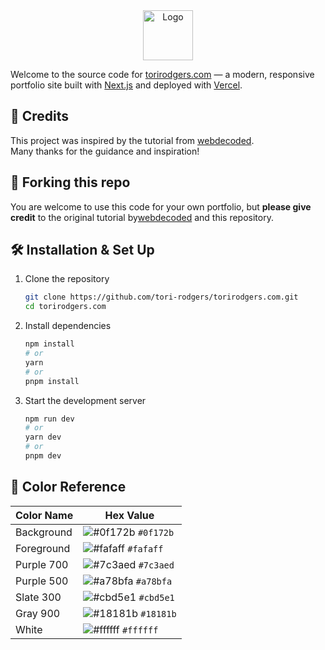 <div align="center">
  <img alt="Logo" src="/globe.svg" width="80" />
</div>

Welcome to the source code for [torirodgers.com](https://torirodgers.com) — a modern, responsive portfolio site built with [Next.js](https://nextjs.org/) and deployed with [Vercel](https://vercel.com/).

## 🙏 Credits

This project was inspired by the tutorial from [webdecoded](https://youtu.be/K-hGb9W6wHc?si=MjqVDaYaXTlYQKfP).  
Many thanks for the guidance and inspiration!

## 🚨 Forking this repo

You are welcome to use this code for your own portfolio, but **please give credit** to the original tutorial by[webdecoded](https://youtu.be/K-hGb9W6wHc?si=MjqVDaYaXTlYQKfP) and this repository. 

## 🛠 Installation & Set Up

1. Clone the repository

	```sh
	git clone https://github.com/tori-rodgers/torirodgers.com.git
	cd torirodgers.com
	```

2. Install dependencies

	```sh
	npm install
	# or
	yarn
	# or
	pnpm install
	```

3. Start the development server

	```sh
	npm run dev
	# or
	yarn dev
	# or
	pnpm dev
	```

## 🎨 Color Reference

| Color Name   | Hex Value                                             |
| ------------ | ------------------------------------------------------------- |
| Background   | ![#0f172b](https://via.placeholder.com/10/2a225a?text=+) `#0f172b` |
| Foreground   | ![#fafaff](https://via.placeholder.com/10/fafaff?text=+) `#fafaff` |
| Purple 700   | ![#7c3aed](https://via.placeholder.com/10/7c3aed?text=+) `#7c3aed` |
| Purple 500   | ![#a78bfa](https://via.placeholder.com/10/a78bfa?text=+) `#a78bfa` |
| Slate 300    | ![#cbd5e1](https://via.placeholder.com/10/cbd5e1?text=+) `#cbd5e1` |
| Gray 900     | ![#18181b](https://via.placeholder.com/10/18181b?text=+) `#18181b` |
| White        | ![#ffffff](https://via.placeholder.com/10/ffffff?text=+) `#ffffff` |

